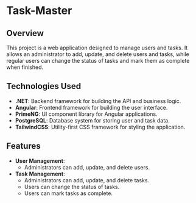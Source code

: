 # Task-Master

## Overview
This project is a web application designed to manage users and tasks. It allows an administrator to add, update, and delete users and tasks, while regular users can change the status of tasks and mark them as complete when finished.

## Technologies Used
- **.NET**: Backend framework for building the API and business logic.
- **Angular**: Frontend framework for building the user interface.
- **PrimeNG**: UI component library for Angular applications.
- **PostgreSQL**: Database system for storing user and task data.
- **TailwindCSS**: Utility-first CSS framework for styling the application.

## Features
- **User Management**:
  - Administrators can add, update, and delete users.
- **Task Management**:
  - Administrators can add, update, and delete tasks.
  - Users can change the status of tasks.
  - Users can mark tasks as complete.
